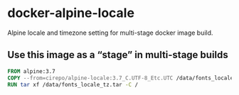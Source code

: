# docker-alpine-locale

Alpine locale and timezone setting for multi-stage docker image build.

## Use this image as a “stage” in multi-stage builds

```dockerfile
FROM alpine:3.7
COPY --from=cirepo/alpine-locale:3.7_C.UTF-8_Etc.UTC /data/fonts_locale_tz.tar /data/fonts_locale_tz.tar
RUN tar xf /data/fonts_locale_tz.tar -C /
```
